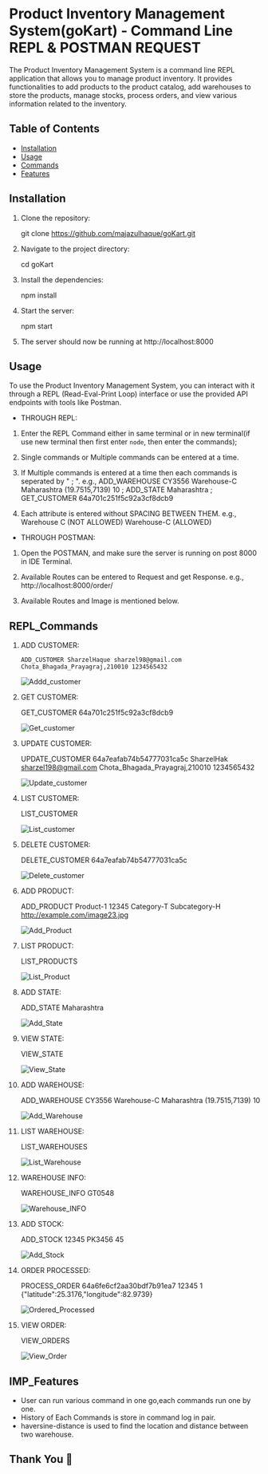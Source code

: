 # Product Inventory Management System(goKart) - Command Line REPL & POSTMAN REQUEST

The Product Inventory Management System is a command line REPL application that allows you to manage product inventory. It provides functionalities to add products to the product catalog, add warehouses to store the products, manage stocks, process orders, and view various information related to the inventory.


## Table of Contents

- [Installation](#installation)
- [Usage](#usage)
- [Commands](#repl_commands)
- [Features](#imp_features)


## Installation
1. Clone the repository:

   git clone https://github.com/majazulhaque/goKart.git

2. Navigate to the project directory:

    cd goKart

3. Install the dependencies:

    npm install

4. Start the server:

    npm start

5. The server should now be running at http://localhost:8000

## Usage
To use the Product Inventory Management System, you can interact with it through a REPL (Read-Eval-Print Loop) interface or use the provided API endpoints with tools like Postman.

* THROUGH REPL:

1. Enter the REPL Command either in same terminal or in new terminal(if use new terminal then first enter  `node`, then enter the commands);

2. Single commands or Multiple commands can be entered at a time.
3. If Multiple commands is entered at a time then each commands is seperated by " ; ".
    e.g.,  ADD_WAREHOUSE CY3556 Warehouse-C Maharashtra (19.7515,7139) 10 ; ADD_STATE Maharashtra ; GET_CUSTOMER 64a701c251f5c92a3cf8dcb9

4. Each attribute is entered without SPACING BETWEEN THEM.
    e.g., Warehouse C (NOT ALLOWED)
          Warehouse-C (ALLOWED)

* THROUGH POSTMAN:

1. Open the POSTMAN, and make sure the server is running on post 8000 in IDE Terminal.
2.  Available Routes can be entered to Request and get Response.
    e.g., http://localhost:8000/order/

3. Available Routes and Image is mentioned below.

## REPL_Commands

1. ADD CUSTOMER:

    `ADD_CUSTOMER SharzelHaque sharzel98@gmail.com Chota_Bhagada_Prayagraj,210010 1234565432`

    ![Addd_customer](https://github.com/majazulhaque/goKart/assets/74106414/598a7917-0717-4f7a-91b6-b4f4c2e109b2)

2. GET CUSTOMER:

    GET_CUSTOMER 64a701c251f5c92a3cf8dcb9

    ![Get_customer](https://github.com/majazulhaque/goKart/assets/74106414/80448d63-8166-4177-85be-e8413da60044)
3. UPDATE CUSTOMER:

    UPDATE_CUSTOMER 64a7eafab74b54777031ca5c SharzelHak sharzel198@gmail.com Chota_Bhagada_Prayagraj,210010 1234565432

    ![Update_customer](https://github.com/majazulhaque/goKart/assets/74106414/570a4c3c-84af-45b0-8795-2baf3e477595)

4. LIST CUSTOMER:

    LIST_CUSTOMER

    ![List_customer](https://github.com/majazulhaque/goKart/assets/74106414/5ea73526-6470-4a7d-b602-f533fba7bf01)
5. DELETE CUSTOMER:

    DELETE_CUSTOMER 64a7eafab74b54777031ca5c

    ![Delete_customer](https://github.com/majazulhaque/goKart/assets/74106414/44f2b082-88cc-4a4f-a058-de90b7dd3153)

6. ADD PRODUCT:

    ADD_PRODUCT Product-1 12345 Category-T Subcategory-H http://example.com/image23.jpg

    ![Add_Product](https://github.com/majazulhaque/goKart/assets/74106414/d6ad08dd-d56b-45b6-8648-665b7c08a983)

7. LIST PRODUCT:

    LIST_PRODUCTS

    ![List_Product](https://github.com/majazulhaque/goKart/assets/74106414/bbb59587-9dd4-4a23-84e6-44e9a6ef1a4d)

8. ADD STATE:

    ADD_STATE Maharashtra

    ![Add_State](https://github.com/majazulhaque/goKart/assets/74106414/a026a47a-5024-4799-8a24-8c45637914a7)

9. VIEW STATE:

    VIEW_STATE

    ![View_State](https://github.com/majazulhaque/goKart/assets/74106414/7edf9cb1-c9ef-49ee-9442-8da480958aca)

10. ADD WAREHOUSE:

    ADD_WAREHOUSE CY3556 Warehouse-C Maharashtra (19.7515,7139) 10

    ![Add_Warehouse](https://github.com/majazulhaque/goKart/assets/74106414/34de605f-0636-44db-b7be-14540aa6e869)

11. LIST WAREHOUSE:

    LIST_WAREHOUSES

    ![List_Warehouse](https://github.com/majazulhaque/goKart/assets/74106414/2943a54f-91b4-46f8-be74-eb739afb2a5c)

12. WAREHOUSE INFO:

    WAREHOUSE_INFO GT0548

    ![Warehouse_INFO](https://github.com/majazulhaque/goKart/assets/74106414/4343be48-86bd-42e8-a8c6-0b66987cf1d9)

13. ADD STOCK:

    ADD_STOCK 12345 PK3456 45

    ![Add_Stock](https://github.com/majazulhaque/goKart/assets/74106414/4690e35a-cfee-48f7-b58b-b87e334eb9a9)

14. ORDER PROCESSED:

    PROCESS_ORDER 64a6fe6cf2aa30bdf7b91ea7 12345 1 {"latitude":25.3176,"longitude":82.9739}

    ![Ordered_Processed](https://github.com/majazulhaque/goKart/assets/74106414/023bd9f7-e1f6-49c7-8789-5a5e7fd03b75)

15. VIEW ORDER:

    VIEW_ORDERS

    ![View_Order](https://github.com/majazulhaque/goKart/assets/74106414/4e4591ed-440a-4620-aca3-10eb43cdc54d)
## IMP_Features

- User can run various command in one go,each commands run one by one.
- History of Each Commands is store in command log in pair.
- haversine-distance is used to find the location and distance between two warehouse.




## Thank You 🙂

